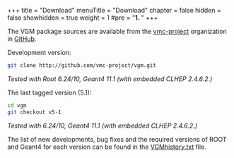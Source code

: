 +++
title = "Download"
menuTitle = "Download"
chapter = false
hidden = false
showhidden = true
weight = 1
#pre = "<b>1. </b>"
+++

The VGM package sources are available from the [vmc-project](https://github.com/vmc-project) organization in [GitHub](https://github.com/).

Development version:
```bash 
git clone http://github.com/vmc-project/vgm.git
```

*Tested with Root 6.24/10, Geant4 11.1 (with embedded CLHEP 2.4.6.2.)*


The last tagged version (5.1):

```bash
cd vgm
git checkout v5-1
```

*Tested with 6.24/10, Geant4 11.1 (with embedded CLHEP 2.4.6.2.)*

The list of new developments, bug fixes and the required versions of ROOT and Geant4 for each version can be found in the [VGMhistory.txt](https://github.com/vmc-project/vgm/blob/master/doc/VGMhistory.txt) file.
